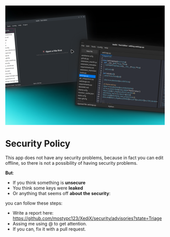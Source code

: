 ![](https://github.com/mostypc123/XediX/blob/main/images/xediximage.png?raw=true)  
# Security Policy
This app does not have any security problems, because in fact you can edit offline, so there is not a possibility of having security problems.

**But**:
- If you think something is **unsecure**
- You think some keys were **leaked**
- Or anything that seems off **about the security**:

you can follow these steps:
- Write a report here: https://github.com/mostypc123/XediX/security/advisories?state=Triage
- Assing me using @ to get attention.
- If you can, fix it with a pull request.
